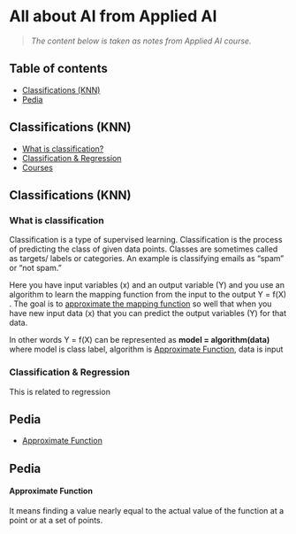 # All about AI from Applied AI
> *The content below is taken as notes from Applied AI course.*

## Table of contents

* [Classifications (KNN)](#classifications-knn)
* [Pedia](#pedia)

## Classifications (KNN)
 - [What is classification?](#what-is-classification)
 - [Classification & Regression ](#classification--regression)
 - [Courses](#courses)

## Classifications (KNN)

### What is classification
Classification is a type of supervised learning. Classification is the process of predicting the class of given data points. Classes are sometimes called as targets/ labels or categories. An example is classifying emails as “spam” or “not spam.”

Here you have input variables (x) and an output variable (Y) and you use an algorithm to learn the mapping function from the input to the output Y = f(X) . The goal is to [approximate the mapping function](#approximate-function) so well that when you have new input data (x) that you can predict the output variables (Y) for that data.

In other words Y = f(X) can be represented as **model = algorithm(data)**
where model is class label, algorithm is [Approximate Function](#approximate-function), data is input 


### Classification & Regression
This is related to regression


## Pedia
 - [Approximate Function](#approximate-function)

## Pedia

#### Approximate Function

It means finding a value nearly equal​ to the actual value of the function at a point or at a set of points. 


